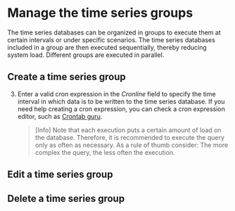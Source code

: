 # Manage the time series groups

The time series databases can be organized in groups to execute them at certain intervals or under specific scenarios. The time series databases included in a group are then executed sequentially, thereby reducing system load. Different groups are executed in parallel.  

## Create a time series group



3. Enter a valid cron expression in the *Cronline* field to specify the time interval in which data is to be written to the time series database. If you need help creating  a cron expression, you can check a cron expression editor, such as [Crontab guru](https://crontab.guru/).

    > [Info] Note that each execution puts a certain amount of load on the database. Therefore, it is recommended to execute the query only as often as necessary. As a rule of thumb consider: The more complex the query, the less often the execution.


## Edit a time series group

## Delete a time series group

